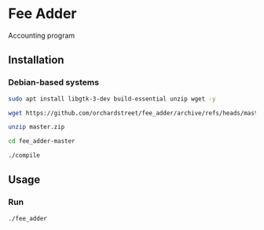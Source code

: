 Fee Adder
========================

Accounting program

Installation
------------

### Debian-based systems

```bash
sudo apt install libgtk-3-dev build-essential unzip wget -y

wget https://github.com/orchardstreet/fee_adder/archive/refs/heads/master.zip

unzip master.zip

cd fee_adder-master

./compile
```

Usage
-----------

### Run 

```bash
./fee_adder
```


